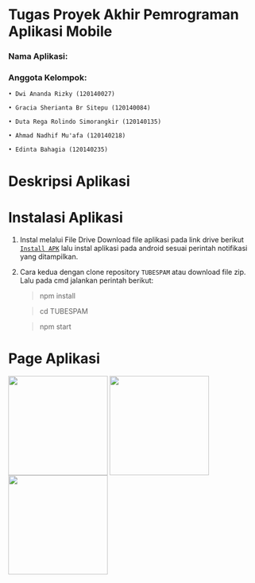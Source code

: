 # Tugas Proyek Akhir Pemrograman Aplikasi Mobile
### Nama Aplikasi: 
### Anggota Kelompok:
  `• Dwi Ananda Rizky (120140027)`
  
  `• Gracia Sherianta Br Sitepu (120140084)`

  `• Duta Rega Rolindo Simorangkir (120140135)`

  `• Ahmad Nadhif Mu'afa (120140218)`

  `• Edinta Bahagia (120140235)`

# Deskripsi Aplikasi


# Instalasi Aplikasi
 1. Instal melalui File Drive
 Download file aplikasi pada link drive berikut [`Install APK`]() lalu instal aplikasi pada android sesuai perintah notifikasi yang ditampilkan.

 2. Cara kedua dengan clone repository `TUBESPAM` atau download file zip. Lalu pada cmd jalankan perintah berikut:

    > npm install

    > cd TUBESPAM

    > npm start

# Page Aplikasi 

  <img src="" align="center" width="200px">  <img src="" align="center" width="200px">  <img src="" align="center" width="200px">

